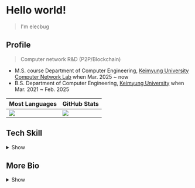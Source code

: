# Hello world!

> I'm elecbug

## Profile

> Computer network R&D (P2P/Blockchain)

- M.S. course Department of Computer Engineering, [Keimyung University Computer Network Lab](https://sites.google.com/site/computernetworklab/) when Mar. 2025 ~ now
- B.S. Department of Computer Engineering, [Keimyung University](https://www.kmu.ac.kr/) when Mar. 2021 ~ Feb. 2025

|Most Languages|GitHub Stats|
|--------------|------------|
|![](https://github-readme-stats.vercel.app/api/top-langs/?username=elecbug&layout=compact&langs_count=8&hide=makefile,cmake&theme=dark)|![](https://github-readme-stats.vercel.app/api?username=elecbug&count_private=true&show_icons=true&rank_icon=github&theme=dark&include_all_commits=true)|

## Tech Skill


<details>
  <summary>Show</summary>
  
  ### 0. Computer Network

  - General OSI-7/Network security knowledge
  - P2P
  - Blockchain
  
  ### 1. C#

  - WinForm/WPF/MAUI
  - MS Office Interop
  
  ### 2. Go-lang
  
  - Go-routine
  - [libp2p](https://libp2p.io) application
  
  ### 3. Python
  
  - Analysis and graphical libraries (scipy/numpy/networkx/pyplot...)
  - A little of AI
  
  ### 4. Linux
  
  - Basic linux skill
  - Makefile/Shell
  
  ### 5. Docker
  
  - General container and service skill
  - Build and run custom image
  - Docker swarm clustering
  
  ### 6. DB
  
  - MySQL
  
  ### 7. Other
  
  - C/C++
  - Rust
  - Java

</details>

## More Bio

<details>
  <summary>Show</summary>
  
  ### 학력
  
  |기관|전공|날짜|내용|
  |-|-|-|-|
  |경북공업고등학교|전자전기과|2018. 03. ~ 2021. 02.|졸업|
  |계명대학교|컴퓨터공학과|2021. 03. ~ 2025. 02.|졸업(학사)|
  |계명대학교|컴퓨터 시스템 전공(네트워크)|2025. 03. ~ |재학(석사)|
  
  ### 자격 및 면허
  
  |기관|날짜|내용|
  |-|-|-|
  |한국산업인력공단|2018. 12. 14.|전기기능사|
  |한국산업인력공단|2019. 06. 21.|승강기기능사|
  |교육부|2025. 02. 18.|중등학교 정교사(2급) 정보･컴퓨터|

  ### 논문
  
  - 이성욱, 주홍택, *"K-P2PLab: P2P 네트워크 토폴로지 분석을 위한 테스트베드 및 분석 플랫폼 개발"* KNOM Review, Vol. 27, No. 2, pp. 40–48, Dec. 2024. doi:10.22670/knom.2024.27.2.40(KCI)
  
  ### 대학교 수상 및 장학

  |기관|날짜|내용|
  |-|-|-|
  |계명대학교 교육혁신처|2022. 08. 22.|창의 IT 경진대회 (프로그램 해커톤-우수상)|
  |과학기술정보통신부|2023. 08. 31.|국가우수(이공계) 장학 2년|
  |계명대학교 교육혁신처|2024. 09. 09.|인공지능 소프트웨어 경진대회 (인공지능 프로그램-대상)|
  |계명대학교 총장|2024. 12. 06.|창립 125주년 기념 대학생 에세이 대회 (자연공학분야-우수상)|

</details>
